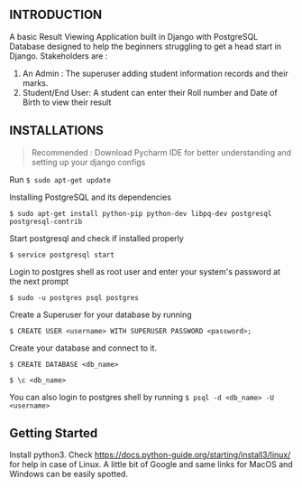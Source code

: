 ## INTRODUCTION

A basic Result Viewing Application built in Django with PostgreSQL Database designed to help the beginners struggling to get a head start in Django.
Stakeholders are :
1. An Admin : The superuser adding student information records and their marks.
2. Student/End User: A student can enter their Roll number and Date of Birth to view their result

## INSTALLATIONS
> Recommended : Download Pycharm IDE for better understanding and setting up your django configs

Run ```$ sudo apt-get update ```

Installing PostgreSQL and its dependencies

``` $ sudo apt-get install python-pip python-dev libpq-dev postgresql postgresql-contrib ```

Start postgresql and check if installed properly

``` $ service postgresql start ``` 

Login to postgres shell as root user and enter your system's password at the next prompt

``` $ sudo -u postgres psql postgres ```

Create a Superuser for your database by running

``` $ CREATE USER <username> WITH SUPERUSER PASSWORD <password>; ```

Create your database and connect to it. 

``` $ CREATE DATABASE <db_name> ```

``` $ \c <db_name> ```

You can also login to postgres shell by running
``` $ psql -d <db_name> -U <username> ```


## Getting Started

Install python3. Check https://docs.python-guide.org/starting/install3/linux/ for help in case of Linux.
A little bit of Google and same links for MacOS and Windows can be easily spotted.



